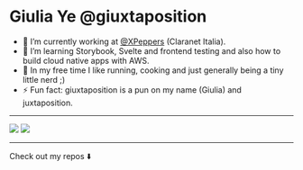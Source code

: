 # Giulia Ye @giuxtaposition

- 💼 I’m currently working at [@XPeppers](https://www.claranet.it/) (Claranet Italia).
- 🌱 I’m learning Storybook, Svelte and frontend testing and also how to build cloud native apps with AWS.
- 👟 In my free time I like running, cooking and just generally being a tiny little nerd ;)
- ⚡ Fun fact: giuxtaposition is a pun on my name (Giulia) and juxtaposition.

---

<div>
<img src="https://github-readme-stats.vercel.app/api?username=giuxtaposition&theme=tokyonight" />
<img src="https://github-readme-stats.vercel.app/api/top-langs/?username=giuxtaposition&layout=compact&theme=tokyonight" />
</div>
  
---

Check out my repos ⬇️  
